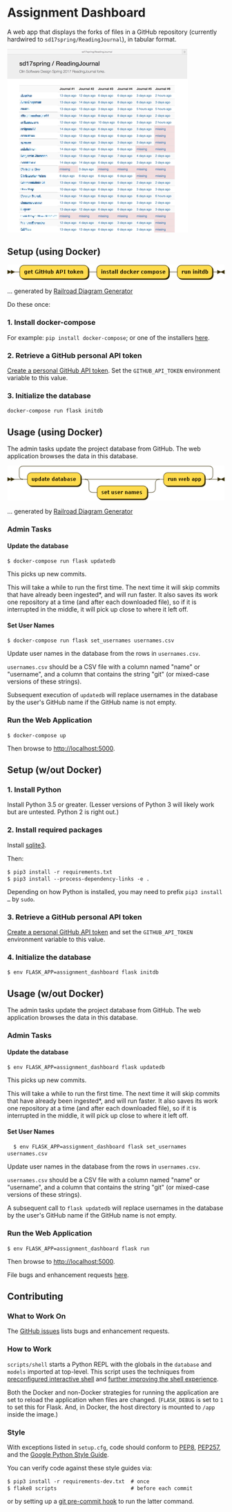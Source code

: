 # Assignment Dashboard

A web app that displays the forks of files in a GitHub repository (currently hardwired to `sd17spring/ReadingJournal`),
in tabular format.

![](./docs/screenshot.png)


## Setup (using Docker)

![](docs/setup.png)

... generated by [Railroad Diagram Generator](http://www.bottlecaps.de/rr/ui)

Do these once:

### 1. Install docker-compose

For example: `pip install docker-compose`; or one of the installers [here](https://docs.docker.com/compose/install/).

### 2. Retrieve a GitHub personal API token

[Create a personal GitHub API token](https://github.com/blog/1509-personal-api-tokens).
Set the `GITHUB_API_TOKEN` environment variable to this value.

### 3. Initialize the database

    docker-compose run flask initdb


## Usage (using Docker)

The admin tasks update the project database from GitHub.
The web application browses the data in this database.

![](docs/use.png)

... generated by [Railroad Diagram Generator](http://www.bottlecaps.de/rr/ui)

### Admin Tasks

#### Update the database

    $ docker-compose run flask updatedb

This picks up new commits.

This will take a while to run the first time.
The next time it will skip commits that have already been ingested*, and will run faster.
It also saves its work one repository at a time (and after each downloaded file),
so if it is interrupted in the middle, it will pick up close to where it left off.


#### Set User Names

    $ docker-compose run flask set_usernames usernames.csv

Update user names in the database from the rows in `usernames.csv`.

`usernames.csv` should be a CSV file with a column named "name" or "username",
and a column that contains the string "git" (or mixed-case versions of these
strings).

Subsequent execution of `updatedb` will replace usernames in the database
by the user's GitHub name if the GitHub name is not empty.


### Run the Web Application

    $ docker-compose up

Then browse to <http://localhost:5000>.


## Setup (w/out Docker)

### 1. Install Python

Install Python 3.5 or greater. (Lesser versions of Python 3 will likely work but are untested. Python 2 is right out.)

### 2. Install required packages

Install [sqlite3](https://www.sqlite.org).

Then:

    $ pip3 install -r requirements.txt
    $ pip3 install --process-dependency-links -e .

Depending on how Python is installed, you may need to prefix `pip3 install …` by `sudo`.


### 3. Retrieve a GitHub personal API token

[Create a personal GitHub API token](https://github.com/blog/1509-personal-api-tokens)
and set the `GITHUB_API_TOKEN` environment variable to this value.


### 4. Initialize the database

    $ env FLASK_APP=assignment_dashboard flask initdb


## Usage (w/out Docker)

The admin tasks update the project database from GitHub.
The web application browses the data in this database.

### Admin Tasks

#### Update the database

    $ env FLASK_APP=assignment_dashboard flask updatedb

This picks up new commits.

This will take a while to run the first time.
The next time it will skip commits that have already been ingested*, and will run faster.
It also saves its work one repository at a time (and after each downloaded file),
so if it is interrupted in the middle, it will pick up close to where it left off.


#### Set User Names

      $ env FLASK_APP=assignment_dashboard flask set_usernames usernames.csv

Update user names in the database from the rows in `usernames.csv`.

`usernames.csv` should be a CSV file with a column named "name" or "username",
and a column that contains the string "git" (or mixed-case versions of these
strings).

A subsequent call to `flask updatedb` will replace usernames in the database
by the user's GitHub name if the GitHub name is not empty.


### Run the Web Application

    $ env FLASK_APP=assignment_dashboard flask run

Then browse to <http://localhost:5000>.

File bugs and enhancement requests [here](https://github.com/osteele/assignment-dashboard/issues).


## Contributing

### What to Work On

The [GitHub issues](https://github.com/osteele/assignment-dashboard/issues) lists bugs and enhancement requests.

### How to Work

`scripts/shell` starts a Python REPL with the globals in the `database` and
`models` imported at top-level. This script uses the techniques from
[preconfigured interactive shell](http://flask.pocoo.org/snippets/23/)
and [further improving the shell experience](http://flask.pocoo.org/docs/0.12/shell/#further-improving-the-shell-experience).

Both the Docker and non-Docker strategies for running the application are set
to reload the application when files are changed. (`FLASK_DEBUG` is set to `1`
to set this for Flask. And, in Docker, the host directory is mounted to `/app`
inside the image.)

### Style

With exceptions listed in `setup.cfg`, code should conform to [PEP8](https://www.python.org/dev/peps/pep-0008/), [PEP257](https://www.python.org/dev/peps/pep-0257/), and the [Google Python Style Guide](http://google.github.io/styleguide/pyguide.html).

You can verify code against these style guides via:

    $ pip3 install -r requirements-dev.txt  # once
    $ flake8 scripts                        # before each commit

or by setting up a [git pre-commit hook](https://git-scm.com/book/en/v2/Customizing-Git-Git-Hooks) to run the latter command.
